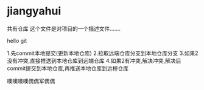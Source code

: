 # jiangyahui
共有仓库
这个文件是对项目的一个描述文件.......


hello git 

1.先commit本地提交(更新本地仓库)
2.拉取远端仓库分支到本地仓库分支
3.如果2没有冲突,直接推送到本地仓库到远端仓库
4.如果2有冲突,解决冲突,解决后commit提交到本地仓库,再推送本地仓库到远程仓库




噢噢噢噢偶偶军偶偶